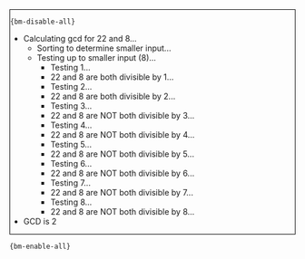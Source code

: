 <div style="border:1px solid black;">

`{bm-disable-all}`

 * Calculating gcd for 22 and 8...
   * Sorting to determine smaller input...
   * Testing up to smaller input (8)...
     * Testing 1...
     * 22 and 8 are both divisible by 1...
     * Testing 2...
     * 22 and 8 are both divisible by 2...
     * Testing 3...
     * 22 and 8 are NOT both divisible by 3...
     * Testing 4...
     * 22 and 8 are NOT both divisible by 4...
     * Testing 5...
     * 22 and 8 are NOT both divisible by 5...
     * Testing 6...
     * 22 and 8 are NOT both divisible by 6...
     * Testing 7...
     * 22 and 8 are NOT both divisible by 7...
     * Testing 8...
     * 22 and 8 are NOT both divisible by 8...
 * GCD is 2
</div>

`{bm-enable-all}`

